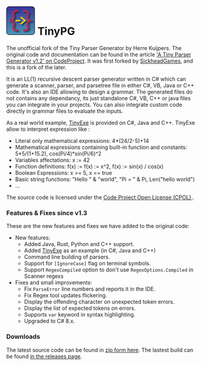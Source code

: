 ![TinyPG](./icon.svg) TinyPG
======
The unofficial fork of the Tiny Parser Generator by Herre Kuijpers. The original code and documentation can be found in the article ['A Tiny Parser Generator v1.2' on CodeProject](http://www.codeproject.com/Articles/28294/a-Tiny-Parser-Generator-v1-2). It was first forked by [SickheadGames](https://github.com/SickheadGames/TinyPG), and this is a fork of the later.


It is an LL(1) recursive descent parser generator written in C# which can generate a scanner, parser, and parsetree file in either C#, VB, Java or C++ code. It's also an IDE allowing to design a grammar. The generated files do not contains any dependancy, its just standalone C#, VB, C++ or java files you can integrate in your projects. You can also integrate custom code directly in grammar files to evaluate the inputs.

As a real world example, [TinyExe](https://www.codeproject.com/Articles/241830/a-Tiny-Expression-Evaluator) is provided on C#, Java and C++. TinyExe allow to interpret expression like :
 * Literal only mathematical expressions: 4*(24/2-5)+14
 * Mathematical expressions containing built-in function and constants: 5*5/(1+15.2), cos(Pi/4)*sin(Pi/6)^2 
 * Variables affectations: x := 42
 * Function definitions: f(x) := f(x) := x^2, f(x) := sin(x) / cos(x)
 * Boolean Expressions: x >= 5, x == true
 * Basic string functions: "Hello " & "world", "Pi = " & Pi, Len("hello world") 
 * ...

  
The source code is licensed under the [Code Project Open License (CPOL)
](http://www.codeproject.com/info/cpol10.aspx).


### Features & Fixes since v1.3

These are the new features and fixes we have added to the original code:
 - New features:
   - Added Java, Rust, Python and C++ support.
   - Added [TinyExe](https://www.codeproject.com/Articles/241830/a-Tiny-Expression-Evaluator) as an example (in C#, Java and C++)
   - Command line building of parsers.
   - Support for `[IgnoreCase]` flag on terminal symbols.
   - Support `RegexCompiled` option to don't use `RegexOptions.Compiled` in Scanner regexs
 - Fixes and small improvements:
   - Fix `ParseError` line numbers and reports it in the IDE.
   - Fix Regex tool updates flickering.
   - Display the offending character on unexpected token errors.
   - Display the list of expected tokens on errors.
   - Supports `var` keyword in syntax highlighting.
   - Upgraded to C# 8.x.

### Downloads

The latest source code can be found in [zip form here](https://github.com/ultrasuperpingu/TinyPG/archive/master.zip).
The lastest build can be found [in the releases page](https://github.com/ultrasuperpingu/TinyPG/releases/latest).

